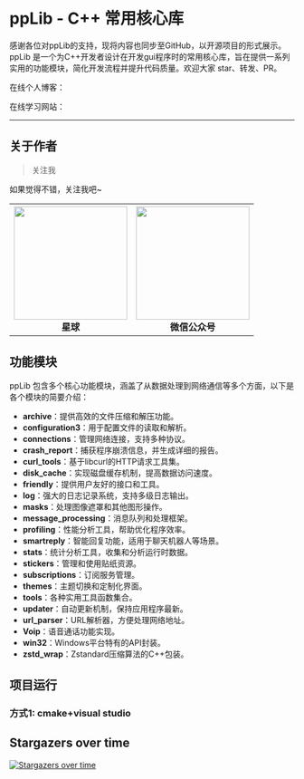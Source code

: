 # ppLib - C++ 常用核心库

感谢各位对ppLib的支持，现将内容也同步至GitHub，以开源项目的形式展示。ppLib 是一个为C++开发者设计在开发gui程序时的常用核心库，旨在提供一系列实用的功能模块，简化开发流程并提升代码质量。欢迎大家 star、转发、PR。

在线个人博客：

在线学习网站：

---



## 关于作者




>关注我

如果觉得不错，关注我吧~

<table>
  <tbody>
    <tr>
      <th align="center" style="height=200; width=200px">
          <img src="./img/cpp.jpg" height="200" width="200" /><br>
          星球
      </th>
      <th align="center" style="height=200; width=200px">
          <img src="./img/wechat.jpg" height="200" width="200" /><br>
          微信公众号
      </th>
    </tr>
  </tbody>
</table>

## 功能模块

ppLib 包含多个核心功能模块，涵盖了从数据处理到网络通信等多个方面，以下是各个模块的简要介绍：

- **archive**：提供高效的文件压缩和解压功能。
- **configuration3**：用于配置文件的读取和解析。
- **connections**：管理网络连接，支持多种协议。
- **crash_report**：捕获程序崩溃信息，并生成详细的报告。
- **curl_tools**：基于libcurl的HTTP请求工具集。
- **disk_cache**：实现磁盘缓存机制，提高数据访问速度。
- **friendly**：提供用户友好的接口和工具。
- **log**：强大的日志记录系统，支持多级日志输出。
- **masks**：处理图像遮罩和其他图形操作。
- **message_processing**：消息队列和处理框架。
- **profiling**：性能分析工具，帮助优化程序效率。
- **smartreply**：智能回复功能，适用于聊天机器人等场景。
- **stats**：统计分析工具，收集和分析运行时数据。
- **stickers**：管理和使用贴纸资源。
- **subscriptions**：订阅服务管理。
- **themes**：主题切换和定制化界面。
- **tools**：各种实用工具函数集合。
- **updater**：自动更新机制，保持应用程序最新。
- **url_parser**：URL解析器，方便处理网络地址。
- **Voip**：语音通话功能实现。
- **win32**：Windows平台特有的API封装。
- **zstd_wrap**：Zstandard压缩算法的C++包装。

## 项目运行

### 方式1: cmake+visual studio
## Stargazers over time
[![Stargazers over time](https://starchart.cc/ppywj/ppLib.svg?variant=adaptive)](https://starchart.cc/ppywj/ppLib)

